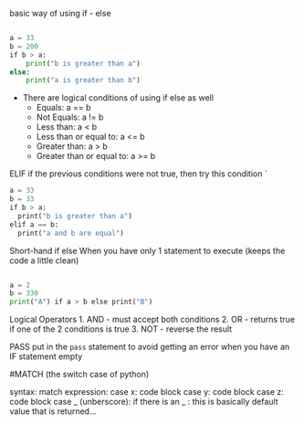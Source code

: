 basic way of using if - else

```python

a = 33  
b = 200  
if b > a:  
	print("b is greater than a")
else:
	print("a is greater than b")

```

- There are logical conditions of using if else as well
	- Equals: a == b
	- Not Equals: a != b
	- Less than: a < b
	- Less than or equal to: a <= b
	- Greater than: a > b
	- Greater than or equal to: a >= b

ELIF
	if the previous conditions were not true, then try this condition
`
```python
a = 33  
b = 33  
if b > a:  
  print("b is greater than a")  
elif a == b:  
  print("a and b are equal")

```

Short-hand if else
	When you have only 1 statement to execute (keeps the code a little clean)
```python

a = 2  
b = 330  
print("A") if a > b else print("B")

```

Logical Operators
	1. AND - must accept both conditions
	2. OR - returns true if one of the 2 conditions is true
	3. NOT  - reverse the result


PASS
	put in the `pass` statement to avoid getting an error when you have an IF statement empty
	

#MATCH (the switch case of python)

syntax:
match expression:
  case x:
    code block
  case y:
    code block
  case z:
    code block
case _ (unberscore):
	if there is an _ : this is basically default value that is returned...